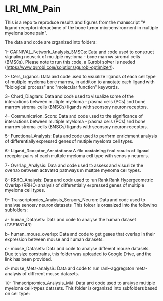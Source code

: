 # LRI_MM_Pain

This is a repo to reproduce results and figures from the manuscript "A ligand-receptor interactome of the bone tumor microenvironment in multiple myeloma bone pain".

The data and code are organized into folders:

1- CARNIVAL_Network_Analysis_BMSCs: Data and code used to construct signaling network of multiple myeloma - bone marrow stromal cells (BMSCs). Please note to run this code, a Gurobi solver is needed (https://www.gurobi.com/solutions/gurobi-optimizer/). 

2- Cells_Ligands: Data and code used to visualize ligands of each cell type of multiple myeloma bone marrow, in addition to annotate each ligand with "biological process" and "molecular function" keywords. 

3- Chord_Diagram: Data and code used to visualize some of the interactions between multiple myeloma - plasma cells (PCs) and bone marrow stromal cells (BMSCs) ligands with seonsory neuron receptors. 

4- Communication_Score: Data and code used to the significance of interactions between multiple myeloma - plasma cells (PCs) and bone marrow stromal cells (BMSCs) ligands with seonsory neuron receptors.

5- Functional_Analysis: Data and code used to perform enrichment analysis of differentially expressed genes of mutiple myeloma cell types. 

6- Ligand_Receptor_Annotations: A file containing final results of ligand-receptor pairs of each multple myeloma cell type with senosry neurons. 

7- Overlap_Analysis: Data and code used to assess and visualize the overlap between activated pathways in multple myeloma cell types. 

8- RRHO_Analysis: Data and code used to run Rank Rank Hypergeometric Overlap (RRHO) analysis of differentially expressed genes of multiple myeloma cell types. 

9- Transcriptomics_Analysis_Sensory_Neuron: Data and code used to analyse senosry neuron datasets. This folder is orgnaized into the following subfolders:

  a- human_Datasets: Data and code to analyse the human dataset (GSE168243).
  
  b- human_mouse_overlap:  Data and code to get genes that overlap in their expression between mouse and human datasets. 
  
  c- mouse_Datasets: Data and code to analyse different mouse datasets. Due to size constrains, this folder was uploaded to Google Drive, and the link has been provided. 
  
  d- mouse_Meta-analysis: Data and code to run rank-aggregaton meta-analysis of different mouse datasets.

10- Transcriptomics_Analysis_MM: Data and code used to analyse multiple myeloma cell-types datasets. This folder is organized into subfolders based on cell type:
